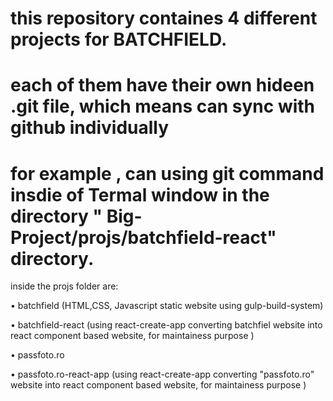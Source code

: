 # this repository containes 4 different projects for BATCHFIELD.
# each of them have their own hideen .git file, which means can sync with github individually
# for example ,  can using git command insdie of Termal window in the directory " Big-Project/projs/batchfield-react" directory.




inside the projs folder are:

• batchfield (HTML,CSS, Javascript static website using gulp-build-system)

• batchfield-react (using react-create-app converting batchfiel website into react component based website, for maintainess purpose )

• passfoto.ro

• passfoto.ro-react-app (using react-create-app converting "passfoto.ro" website into react component based website, for maintainess purpose )